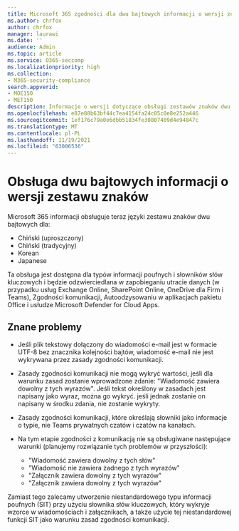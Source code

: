 ```yaml
---
title: Microsoft 365 zgodności dla dwu bajtowych informacji o wersji zestawu znaków
ms.author: chrfox
author: chrfox
manager: laurawi
ms.date: ''
audience: Admin
ms.topic: article
ms.service: O365-seccomp
ms.localizationpriority: high
ms.collection:
- M365-security-compliance
search.appverid:
- MOE150
- MET150
description: Informacje o wersji dotyczące obsługi zestawów znaków dwu bajtowych.
ms.openlocfilehash: e87e88b63bf44c7ea4154fa24c05c0e8e252a446
ms.sourcegitcommit: 1ef176c79a0e6dbb51834fe30807409d4e94847c
ms.translationtype: MT
ms.contentlocale: pl-PL
ms.lasthandoff: 11/19/2021
ms.locfileid: "63006536"
---
```

# <a name="support-for-double-byte-character-set-release-notes"></a>Obsługa dwu bajtowych informacji o wersji zestawu znaków

 Microsoft 365 informacji obsługuje teraz języki zestawu znaków dwu bajtowych dla:

- Chiński (uproszczony)
- Chiński (tradycyjny)
- Korean
- Japanese

Ta obsługa jest dostępna dla typów informacji poufnych i słowników słów kluczowych i będzie odzwierciedlana w zapobieganiu utracie danych (w przypadku usług Exchange Online, SharePoint Online, OneDrive dla Firm i Teams), Zgodności komunikacji, Autoodzysowaniu w aplikacjach pakietu Office i usłudze Microsoft Defender for Cloud Apps.

## <a name="known-issues"></a>Znane problemy

- Jeśli plik tekstowy dołączony do wiadomości e-mail jest w formacie UTF-8 bez znacznika kolejności bajtów, wiadomość e-mail nie jest wykrywana przez zasady zgodności komunikacji.

- Zasady zgodności komunikacji nie mogą wykryć wartości, jeśli dla warunku zasad zostanie wprowadzone zdanie: "Wiadomość zawiera dowolny z tych wyrazów". Jeśli tekst określony w zasadach jest napisany jako wyraz, można go wykryć. jeśli jednak zostanie on napisany w środku zdania, nie zostanie wykryty.

- Zasady zgodności komunikacji, które określają słowniki jako informacje o typie, nie Teams prywatnych czatów i czatów na kanałach.

- Na tym etapie zgodności z komunikacją nie są obsługiwane następujące warunki (planujemy rozwiązanie tych problemów w przyszłości): 
  - "Wiadomość zawiera dowolny z tych słów"
  - "Wiadomość nie zawiera żadnego z tych wyrazów"
  - "Załącznik zawiera dowolny z tych wyrazów"
  - "Załącznik zawiera dowolny z tych wyrazów"

Zamiast tego zalecamy utworzenie niestandardowego typu informacji poufnych (SIT) przy użyciu słownika słów kluczowych, który wykryje wzorce w wiadomościach i załącznikach, a także użycie tej niestandardowej funkcji SIT jako warunku zasad zgodności komunikacji.
